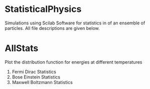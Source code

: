 # StatisticalPhysics 
Simulations using Scilab Software for statistics in of an ensemble of particles. 
All file descriptions are given below. 

# AllStats 
Plot the distribution function for energies at different temperatures
1. Fermi Dirac Statistics
2. Bose Einstein Statistics 
3. Maxwell Boltzmann Statistics
